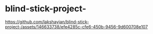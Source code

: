# blind-stick-project-
https://github.com/lakshayjan/blind-stick-project-/assets/146633738/efe4285c-cfe6-450b-9456-9d600708e107
